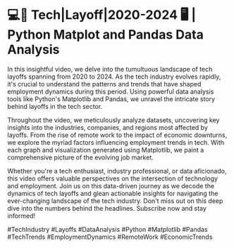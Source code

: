 # 💻📱 Tech|Layoff|2020-2024 🖥️ | Python Matplot and Pandas Data Analysis

In this insightful video, we delve into the tumultuous landscape of tech layoffs spanning from 2020 to 2024. As the tech industry evolves rapidly, it's crucial to understand the patterns and trends that have shaped employment dynamics during this period. Using powerful data analysis tools like Python's Matplotlib and Pandas, we unravel the intricate story behind layoffs in the tech sector.

Throughout the video, we meticulously analyze datasets, uncovering key insights into the industries, companies, and regions most affected by layoffs. From the rise of remote work to the impact of economic downturns, we explore the myriad factors influencing employment trends in tech. With each graph and visualization generated using Matplotlib, we paint a comprehensive picture of the evolving job market.

Whether you're a tech enthusiast, industry professional, or data aficionado, this video offers valuable perspectives on the intersection of technology and employment. Join us on this data-driven journey as we decode the dynamics of tech layoffs and glean actionable insights for navigating the ever-changing landscape of the tech industry. Don't miss out on this deep dive into the numbers behind the headlines. Subscribe now and stay informed!

#TechIndustry #Layoffs #DataAnalysis #Python #Matplotlib #Pandas #TechTrends #EmploymentDynamics #RemoteWork #EconomicTrends
